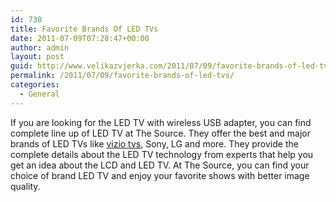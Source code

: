 ```yaml
---
id: 730
title: Favorite Brands Of LED TVs
date: 2011-07-09T07:28:47+00:00
author: admin
layout: post
guid: http://www.velikazvjerka.com/2011/07/09/favorite-brands-of-led-tvs/
permalink: /2011/07/09/favorite-brands-of-led-tvs/
categories:
  - General
---
```

If you are looking for the LED TV with wireless USB adapter, you can find complete line up of LED TV at The Source. They offer the best and major brands of LED TVs like [vizio tvs](http://www.thesource.ca/estore/category.aspx?language=en-CA&catalog=Online&category=LEDTelevisions), Sony, LG and more. They provide the complete details about the LED TV technology from experts that help you get an idea about the LCD and LED TV. At The Source, you can find your choice of brand LED TV and enjoy your favorite shows with better image quality.
